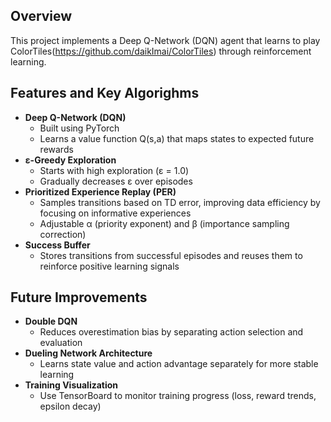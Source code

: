 ## Overview
This project implements a Deep Q-Network (DQN) agent that learns to play ColorTiles(https://github.com/daikImai/ColorTiles) through reinforcement learning.

## Features and Key Algorighms
- **Deep Q-Network (DQN)**
  - Built using PyTorch
  - Learns a value function Q(s,a) that maps states to expected future rewards
- **ε-Greedy Exploration**
  - Starts with high exploration (ε = 1.0)
  - Gradually decreases ε over episodes
- **Prioritized Experience Replay (PER)**
  - Samples transitions based on TD error, improving data efficiency by focusing on informative experiences
  - Adjustable α (priority exponent) and β (importance sampling correction)
- **Success Buffer**
  - Stores transitions from successful episodes and reuses them to reinforce positive learning signals

## Future Improvements

- **Double DQN**
  - Reduces overestimation bias by separating action selection and evaluation
- **Dueling Network Architecture**
  - Learns state value and action advantage separately for more stable learning
- **Training Visualization**
  - Use TensorBoard to monitor training progress (loss, reward trends, epsilon decay)
